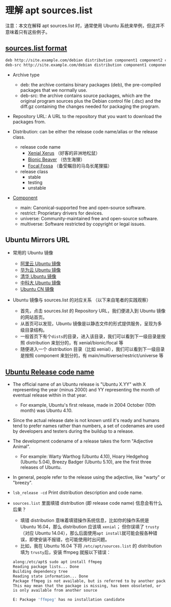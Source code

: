 # 理解 apt sources.list

注意：本文在解释 apt sources.list 时，通常使用 Ubuntu 系统来举例，但这并不意味着只有这些例子。

## [sources.list format][1]

```sh
deb http://site.example.com/debian distribution component1 component2 component3
deb-src http://site.example.com/debian distribution component1 component2 component3
```

- Archive type
  - deb: the archive contains binary packages (deb), the pre-compiled packages that we normally use.
  - deb-src: the archive contains source packages, which are the original program sources plus the Debian control file (.dsc)
             and the diff.gz containing the changes needed for packaging the program.

- Repository URL: A URL to the repository that you want to download the packages from.

- Distribution: can be either the release code name/alias or the release class.
  - release code name
    - [Xenial Xerus][3] （好客的非洲地松鼠）
    - [Bionic Beaver][4] （仿生海狸）
    - [Focal Fossa][5] （备受瞩目的马岛长尾狸猫）
  - release class
    - stable
    - testing
    - unstable

- [Component][11]
  - main: Canonical-supported free and open-source software.
  - restrict: Proprietary drivers for devices.
  - universe: Community-maintained free and open-source software.
  - multiverse: Software restricted by copyright or legal issues.

## Ubuntu Mirrors URL

- 常用的 Ubuntu 镜像
  - [阿里云 Ubuntu 镜像][6]
  - [华为云 Ubuntu 镜像][7]
  - [清华 Ubuntu 镜像][8]
  - [中科大 Ubuntu 镜像][9]
  - [Ubuntu CN 镜像][10]

- Ubuntu 镜像与 sources.list 的对应关系 （以下来自笔者的实践观察）
  - 首先，点击 sources.list 的 Repository URL，我们便进入到 Ubuntu 镜像的网站首页。
  - 从首页可以发现，Ubuntu 镜像是以静态文件的形式提供服务，呈现为多级目录结构。
  - 一般首页下有个`dists`的目录，进入该目录，我们可以看到下一级目录是按照 distribution 来划分的，有 xenial/bionic/focal 等
  - 随便进入一个 distribution 目录（比如 xenial），我们可以看到下一级目录是按照 component 来划分的，有 main/multiverse/restrict/universe 等

## [Ubuntu Release code name][2]

- The official name of an Ubuntu release is "Ubuntu X.YY" with X representing the year (minus 2000) and YY representing the month of eventual release within in that year.
  - For example, Ubuntu's first release, made in 2004 October (10th month) was Ubuntu 4.10.

- Since the actual release date is not known until it's ready and humans tend to prefer names rather than numbers,
  a set of codenames are used by developers and testers during the buildup to a release.

- The development codename of a release takes the form "Adjective Animal".
  - For example: Warty Warthog (Ubuntu 4.10), Hoary Hedgehog (Ubuntu 5.04), Breezy Badger (Ubuntu 5.10), are the first three releases of Ubuntu.

- In general, people refer to the release using the adjective, like "warty" or "breezy".

- `lsb_release -cd` Print distribution description and code name.

- `sources.list` 里面填错 distribution (即 release code name) 信息会有什么后果？
  - 填错 distribution 意味着填错操作系统信息，比如你的操作系统是 Ubuntu 16.04，那么 distribution 应该填 `xenial`；
    但你误填了 `trusty`（对应 Ubuntu 14.04），那么后面使用`apt install`就可能会报各种错误，即使安装不报错，也可能使用时出问题。
  - 比如，我在 Ubuntu 16.04 下将 `/etc/apt/sources.list` 的 distribution 填为 `trusty`后，安装 ffmpeg 就报以下错误：

  ```sh
  along:/etc/apt$ sudo apt install ffmpeg
  Reading package lists... Done
  Building dependency tree       
  Reading state information... Done
  Package ffmpeg is not available, but is referred to by another package.
  This may mean that the package is missing, has been obsoleted, or
  is only available from another source

  E: Package 'ffmpeg' has no installation candidate
  ```

  [1]: https://wiki.debian.org/SourcesList
  [2]: https://wiki.ubuntu.com/DevelopmentCodeNames
  [3]: https://baike.baidu.com/item/%E5%8D%97%E9%9D%9E%E5%9C%B0%E6%9D%BE%E9%BC%A0/668689?fr=aladdin
  [4]: https://baike.baidu.com/item/%E6%B5%B7%E7%8B%B8/1212649?fr=aladdin
  [5]: https://baike.baidu.com/item/Fossa/18718600?fr=aladdin
  [6]: https://developer.aliyun.com/mirror/ubuntu
  [7]: https://mirrors.huaweicloud.com/home
  [8]: https://mirrors.tuna.tsinghua.edu.cn/help/ubuntu/
  [9]: https://mirrors.ustc.edu.cn/help/ubuntu.html
  [10]: http://cn.archive.ubuntu.com/ubuntu/
  [11]: https://help.ubuntu.com/community/Repositories/Ubuntu
